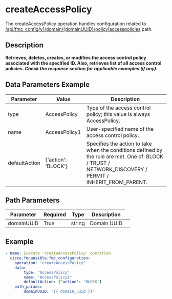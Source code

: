# createAccessPolicy

The createAccessPolicy operation handles configuration related to [/api/fmc_config/v1/domain/{domainUUID}/policy/accesspolicies](/paths//api/fmc_config/v1/domain/{domain_uuid}/policy/accesspolicies.md) path.&nbsp;
## Description
**Retrieves, deletes, creates, or modifies the access control policy associated with the specified ID. Also, retrieves list of all access control policies. _Check the response section for applicable examples (if any)._**

## Data Parameters Example
| Parameter | Value | Description |
| --------- | -------- | ----------- |
| type | AccessPolicy | Type of the access control policy; this value is always AccessPolicy. |
| name | AccessPolicy1 | User-specified name of the access control policy. |
| defaultAction | {'action': 'BLOCK'} | Specifies the action to take when the conditions defined by the rule are met. One of: BLOCK / TRUST / NETWORK_DISCOVERY / PERMIT / INHERIT_FROM_PARENT. |


## Path Parameters
| Parameter | Required | Type | Description |
| --------- | -------- | ---- | ----------- |
| domainUUID | True | string <td colspan=3> Domain UUID |

## Example
```yaml
- name: Execute 'createAccessPolicy' operation
  cisco.fmcansible.fmc_configuration:
    operation: "createAccessPolicy"
    data:
        type: "AccessPolicy"
        name: "AccessPolicy1"
        defaultAction: {'action': 'BLOCK'}
    path_params:
        domainUUID: "{{ domain_uuid }}"

```
